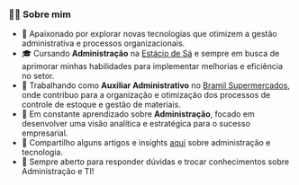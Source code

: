 ### 👨🏻 Sobre mim

- 🤔 Apaixonado por explorar novas tecnologias que otimizem a gestão administrativa e processos organizacionais.
- 🎓 Cursando **Administração** na [Estácio de Sá](https://estacio.br) e sempre em busca de aprimorar minhas habilidades para implementar melhorias e eficiência no setor.
- 💼 Trabalhando como **Auxiliar Administrativo** no [Bramil Supermercados](https://bramil.com.br), onde contribuo para a organização e otimização dos processos de controle de estoque e gestão de materiais.
- 🌱 Em constante aprendizado sobre **Administração**, focado em desenvolver uma visão analítica e estratégica para o sucesso empresarial.
- 📝 Compartilho alguns artigos e insights [aqui](https://medium.com/vdonoladev) sobre administração e tecnologia.
- 💬 Sempre aberto para responder dúvidas e trocar conhecimentos sobre Administração e TI!
